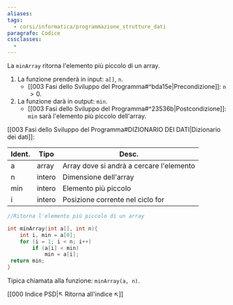 ```yaml
---
aliases: 
tags:
  - corsi/informatica/programmazione_strutture_dati
paragrafo: Codice
cssclasses:
  - 
---
```

La `minArray` ritorna l'elemento più piccolo di un array.

1. La funzione prenderà in input: `a[]`, `n`.
	- [[003 Fasi dello Sviluppo del Programma#^bda15e|Precondizione]]: `n` $> 0$.
2. La funzione darà in output: `min`.
	- [[003 Fasi dello Sviluppo del Programma#^23536b|Postcondizione]]: `min` sarà l'elemento più piccolo dell'array.

[[003 Fasi dello Sviluppo del Programma#DIZIONARIO DEI DATI|Dizionario dei dati]]:

| Ident. | Tipo   | Desc.                                    |
| ------ | ------ | ---------------------------------------- |
| a      | array  | Array dove si andrà a cercare l'elemento |
| n      | intero | Dimensione dell'array                    |
| min    | intero | Elemento più piccolo                     |
| i      | intero | Posizione corrente nel ciclo for         |

```C
//Ritorna l'elemento più piccolo di un array

int minArray(int a[], int n){
	int i, min = a[0];
	for (i = 1; i < n; i++)
		if (a[i] < min)
			min = a[i];
 return min;
}
```

Tipica chiamata alla funzione: `minArray(a, n)`.



[[000 Indice PSD|↖ Ritorna all'indice ↖]]